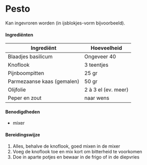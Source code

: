 # Pesto

Kan ingevroren worden (in ijsblokjes-vorm bijvoorbeeld).

#### Ingrediënten

| Ingrediënt                 | Hoeveelheid         |
| -------------------------- | ------------------- |
| Blaadjes basilicum         | Ongeveer 40         |
| Knoflook                   | 3 teentjes          |
| Pijnboompitten             | 25 gr               |
| Parmezaanse kaas (gemalen) | 50 gr               |
| Olijfolie                  | 2 à 3 el (ev. meer) |
| Peper en zout              | naar wens           |

#### Benodigdheden

- mixer

#### Bereidingswijze

1. Alles, behalve de knoflook,  goed mixen in de mixer
2. Voeg de knoflook toe en mix kort om bitterheid te voorkomen
3. Doe in aparte potjes en bewaar in de frigo of in de diepvries
